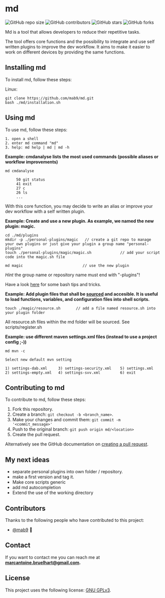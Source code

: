 # md

<!--- These are examples. See https://shields.io for others or to customize this set of shields. You might want to include dependencies, project status and licence info here --->
![GitHub repo size](https://img.shields.io/github/repo-size/mab9/md)
![GitHub contributors](https://img.shields.io/github/contributors/mab9/md)
![GitHub stars](https://img.shields.io/github/stars/mab9/md?style=social)
![GitHub forks](https://img.shields.io/github/forks/mab9/md?style=social)
<!--![Twitter Follow](https://img.shields.io/twitter/follow/mab9?style=social)-->

Md is a tool that allows developers to reduce their repetitive tasks.

The tool offers core functions and the possibility to integrate and use self written plugins to improve the dev workflow.
It aims to make it easier to work on different devices by providing the same functions.

## Installing md

To install md, follow these steps:

Linux:
```
git clone https://github.com/mab9/md.git
bash ./md/installation.sh
```

## Using md

To use md, follow these steps:

```
1. open a shell
2. enter md command "md"
3. help: md help | md | md -h
```

**Example: cmdanalyse lists the most used commands (possible aliases or workflow improvements)**

```
md cmdanalyse
 
     50 git status 
     41 exit  
     27 c  
     26 ls  
     ...
```

With this core function, you may decide to write an alias or improve your dev workflow with a self written plugin.

**Example: Create and use a new plugin. As example, we named the new plugin: magic.**

```
cd ./md/plugins
mkdir -p ./personal-plugins/magic   // create a git repo to manage your own plugins or just give your plugin a group name "personal-plugins"
touch ./personal-plugins/magic/magic.sh             // add your script code into the magic.sh file

md magic                           // use the new plugin
```

*Hint* the group name or repository name must end with "-plugins"!

Have a look [here](https://codeburst.io/13-tips-tricks-for-writing-shell-scripts-with-awesome-ux-19a525ae05ae) for some bash tips and tricks. 

**Example: Add plugin files that shall be [sourced](https://linuxize.com/post/bash-source-command/) and accesible. It is useful to load functions, variables, and configuration files into shell scripts.**

```
touch ./magic/resource.sh       // add a file named resource.sh into your plugin folder
```

All resource.sh files within the md folder will be sourced. See scripts/register.sh 

**Example: use different maven settings.xml files (instead to use a project config ;-))**

```
md mvn -c
 
Select new default mvn setting

1) settings-dab.xml     3) settings-security.xml    5) settings.xml
2) settings-empty.xml   4) settings-svv.xml         6) exit 
```

## Contributing to md
<!--- If your README is long or you have some specific process or steps you want contributors to follow, consider creating a separate CONTRIBUTING.md file--->
To contribute to md, follow these steps:

1. Fork this repository.
2. Create a branch: `git checkout -b <branch_name>`.
3. Make your changes and commit them: `git commit -m '<commit_message>'`
4. Push to the original branch: `git push origin md/<location>`
5. Create the pull request.

Alternatively see the GitHub documentation on [creating a pull request](https://help.github.com/en/github/collaborating-with-issues-and-pull-requests/creating-a-pull-request).

## My next ideas

- separate personal plugins into own folder / repository.
- make a first version and tag it.
- Make core scripts generic
- add md autocompletion
- Extend the use of the working directory

## Contributors

Thanks to the following people who have contributed to this project:

* [@mab9](https://github.com/mab9) 📖

<!-- You might want to consider using something like the [All Contributors](https://github.com/all-contributors/all-contributors) specification and its [emoji key](https://allcontributors.org/docs/en/emoji-key). -->

## Contact

If you want to contact me you can reach me at **marcantoine.bruelhart@gmail.com.**

## License
<!--- If you're not sure which open license to use see https://choosealicense.com/--->

This project uses the following license: [GNU GPLv3](https://choosealicense.com/licenses/gpl-3.0/).











